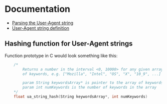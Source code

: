# Documentation

- [Parsing the User-Agent string](Parsing_UA.md)
- [User-Agent string definition](user_agent.md)

## Hashing function for User-Agent strings

Function prototype in C would look something like this:

````c
    /*
        Returns a number in the interval <0, 10000> for any given array
        of keywords, e.g. ["Mozilla", "Intel", "OS", "X", "10_9", ...]

        param String keywordsArray* is pointer to the array of keywords
        param int numKeywords is the number of keywords in the array
    */
    float ua_string_hash(String keywordsArray*, int numKeywords)
````
